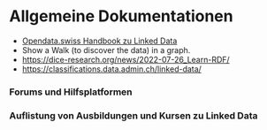 # Allgemeine Dokumentationen
* [Opendata.swiss Handbook zu Linked Data](https://handbook.opendata.swiss/de/content/glossar/bibliothek/linked-open-data.html)
* Show a Walk (to discover the data) in a graph.
* https://dice-research.org/news/2022-07-26_Learn-RDF/ 
* https://classifications.data.admin.ch/linked-data/



### Forums und Hilfsplatformen

### Auflistung von Ausbildungen und Kursen zu Linked Data